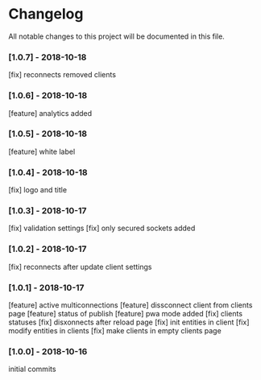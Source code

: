 # Changelog
All notable changes to this project will be documented in this file.
### [1.0.7] - 2018-10-18
[fix] reconnects removed clients
### [1.0.6] - 2018-10-18
[feature] analytics added
### [1.0.5] - 2018-10-18
[feature] white label
### [1.0.4] - 2018-10-18
[fix] logo and title
### [1.0.3] - 2018-10-17
[fix] validation settings
[fix] only secured sockets added
### [1.0.2] - 2018-10-17
[fix] reconnects after update client settings
### [1.0.1] - 2018-10-17
[feature] active multiconnections
[feature] dissconnect client from clients page
[feature] status of publish
[feature] pwa mode added
[fix] clients statuses
[fix] disxonnects after reload page
[fix] init entities in client
[fix] modify entities in clients
[fix] make clients in empty clients page
### [1.0.0] - 2018-10-16
initial commits
